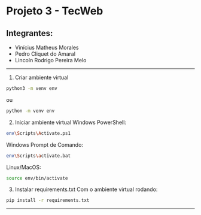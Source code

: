 # Projeto 3 - TecWeb
## Integrantes:
- Vinícius Matheus Morales
- Pedro Cliquet do Amaral
- Lincoln Rodrigo Pereira Melo
___

1. Criar ambiente virtual
```bash
python3 -m venv env
```
ou
```bash
python -m venv env
```

2. Iniciar ambiente virtual
Windows PowerShell:
```bash
env\Scripts\Activate.ps1
```

Windows Prompt de Comando:
```bash
env\Scripts\activate.bat
```

Linux/MacOS:
```bash
source env/bin/activate
```

3. Instalar requirements.txt
Com o ambiente virtual rodando:
```bash
pip install -r requirements.txt
```
___
